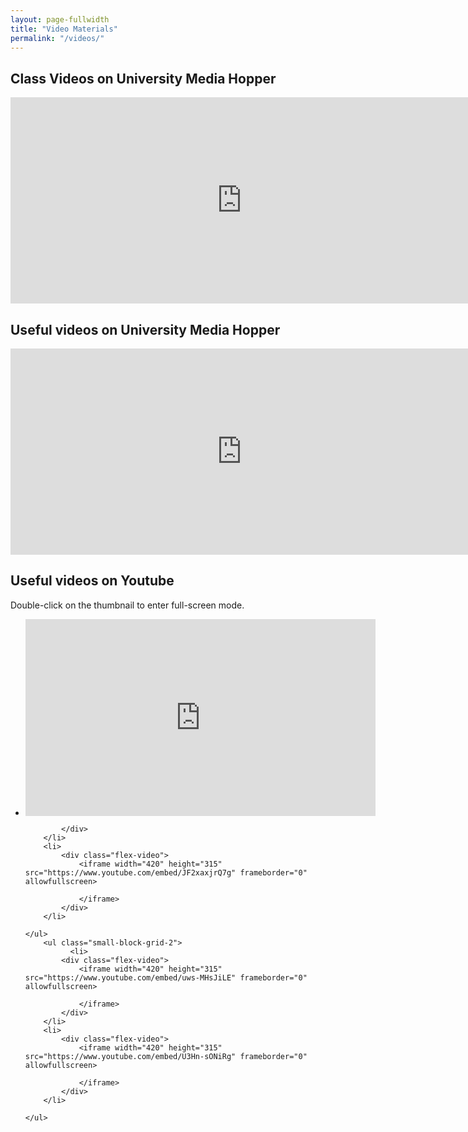 ```yaml
---
layout: page-fullwidth
title: "Video Materials"
permalink: "/videos/"
---
```


<div class="t30">
<h2>Class Videos on University Media Hopper</h2>
    <iframe src="https://media.ed.ac.uk/embedplaylist/secure/embed/playlistId/1_qv6u7z89/v2/1/uiConfId/32949671" width="740" height="330" allowfullscreen webkitallowfullscreen mozAllowFullScreen allow="autoplay *; fullscreen *; encrypted-media *" frameborder="0" title="Kaltura Player"></iframe>

<h2> Useful videos on University Media Hopper</h2>
<iframe src="https://media.ed.ac.uk/embedplaylist/secure/embed/playlistId/0_0jl0rm5z/v2/1/uiConfId/32949671" width="740" height="330" allowfullscreen webkitallowfullscreen mozAllowFullScreen allow="autoplay *; fullscreen *; encrypted-media *" frameborder="0" title="Kaltura Player"></iframe>

<h2> Useful videos on Youtube</h2>

<p>
Double-click on the thumbnail to enter full-screen mode.
</p>
    <ul class="small-block-grid-2">
        <li>
            <div class="flex-video">
                <iframe width="560" height="315" src="https://www.youtube.com/embed/zCRKvDyyHmI" frameborder="0" allow="accelerometer; autoplay; encrypted-media; gyroscope; picture-in-picture" allowfullscreen></iframe>
                	
             
            </div>
        </li>   
        <li>
            <div class="flex-video">
                <iframe width="420" height="315" src="https://www.youtube.com/embed/JF2xaxjrQ7g" frameborder="0" allowfullscreen>
                	
                </iframe>
            </div>
        </li> 
  
    </ul>
        <ul class="small-block-grid-2">
              <li>
            <div class="flex-video">
                <iframe width="420" height="315" src="https://www.youtube.com/embed/uws-MHsJiLE" frameborder="0" allowfullscreen>
                    
                </iframe>
            </div>
        </li>    
        <li>
            <div class="flex-video">
                <iframe width="420" height="315" src="https://www.youtube.com/embed/U3Hn-sONiRg" frameborder="0" allowfullscreen>
                    
                </iframe>
            </div>
        </li> 
      
    </ul>
</div>

